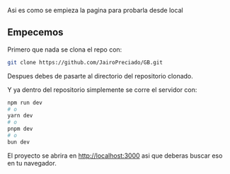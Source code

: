 Asi es como se empieza la pagina para probarla desde local
## Empecemos

Primero que nada se clona el repo con:
```bash 
git clone https://github.com/JairoPreciado/GB.git
```
Despues debes de pasarte al directorio del repositorio clonado.

Y ya dentro del repositorio simplemente se corre el servidor con:

```bash
npm run dev
# o
yarn dev
# o
pnpm dev
# o
bun dev
```

El proyecto se abrira en [http://localhost:3000](http://localhost:3000) asi que deberas buscar eso en tu navegador.